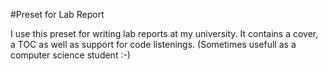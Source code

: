 #Preset for Lab Report

I use this preset for writing lab reports at my university.
It contains a cover, a TOC as well as support for code listenings.
(Sometimes usefull as a computer science student :-)